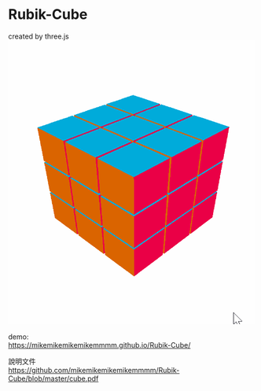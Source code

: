 # Rubik-Cube

created by three.js
![image](https://github.com/mikemikemikemikemmmm/Rubik-Cube/blob/master/demo.gif)  
  
demo:  
https://mikemikemikemikemmmm.github.io/Rubik-Cube/  
  
說明文件  
https://github.com/mikemikemikemikemmmm/Rubik-Cube/blob/master/cube.pdf
